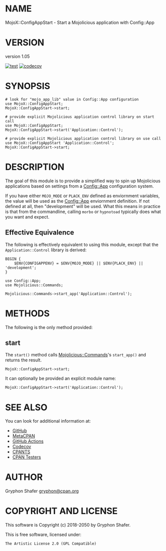 # NAME

MojoX::ConfigAppStart - Start a Mojolicious application with Config::App

# VERSION

version 1.05

[![test](https://github.com/gryphonshafer/MojoX-ConfigAppStart/workflows/test/badge.svg)](https://github.com/gryphonshafer/MojoX-ConfigAppStart/actions?query=workflow%3Atest)
[![codecov](https://codecov.io/gh/gryphonshafer/MojoX-ConfigAppStart/graph/badge.svg)](https://codecov.io/gh/gryphonshafer/MojoX-ConfigAppStart)

# SYNOPSIS

    # look for "mojo_app_lib" value in Config::App configuration
    use MojoX::ConfigAppStart;
    MojoX::ConfigAppStart->start;

    # provide explicit Mojolicious application control library on start call
    use MojoX::ConfigAppStart;
    MojoX::ConfigAppStart->start('Application::Control');

    # provide explicit Mojolicious application control library on use call
    use MojoX::ConfigAppStart 'Application::Control';
    MojoX::ConfigAppStart->start;

# DESCRIPTION

The goal of this module is to provide a simplified way to spin up Mojolicious
applications based on settings from a [Config::App](https://metacpan.org/pod/Config%3A%3AApp) configuration system.

If you have either `MOJO_MODE` or `PLACK_ENV` defined as enviornment
variables, the value will be used as the [Config::App](https://metacpan.org/pod/Config%3A%3AApp) enviornment definition.
If not defined at all, then "development" will be used. What this means in
practice is that from the commandline, calling `morbo` or `hypnotoad`
typically does what you want and expect.

## Effective Equivalence

The following is effectively equivalent to using this module, except that the
`Application::Control` library is derived:

    BEGIN {
        $ENV{CONFIGAPPENV} = $ENV{MOJO_MODE} || $ENV{PLACK_ENV} || 'development';
    }

    use Config::App;
    use Mojolicious::Commands;

    Mojolicious::Commands->start_app('Application::Control');

# METHODS

The following is the only method provided:

## start

The `start()` method calls [Mojolicious::Commands](https://metacpan.org/pod/Mojolicious%3A%3ACommands)'s `start_app()` and
returns the result.

    MojoX::ConfigAppStart->start;

It can optionally be provided an explicit module name:

    MojoX::ConfigAppStart->start('Application::Control');

# SEE ALSO

You can look for additional information at:

- [GitHub](https://github.com/gryphonshafer/MojoX-ConfigAppStart)
- [MetaCPAN](https://metacpan.org/pod/MojoX::ConfigAppStart)
- [GitHub Actions](https://github.com/gryphonshafer/MojoX-ConfigAppStart/actions)
- [Codecov](https://codecov.io/gh/gryphonshafer/MojoX-ConfigAppStart)
- [CPANTS](http://cpants.cpanauthors.org/dist/MojoX-ConfigAppStart)
- [CPAN Testers](http://www.cpantesters.org/distro/G/MojoX-ConfigAppStart.html)

# AUTHOR

Gryphon Shafer <gryphon@cpan.org>

# COPYRIGHT AND LICENSE

This software is Copyright (c) 2018-2050 by Gryphon Shafer.

This is free software, licensed under:

    The Artistic License 2.0 (GPL Compatible)
